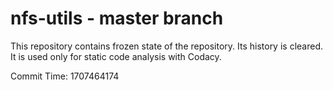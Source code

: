 # nfs-utils - master branch

This repository contains frozen state of the repository.
Its history is cleared. It is used only for static code
analysis with Codacy.

Commit Time: 1707464174